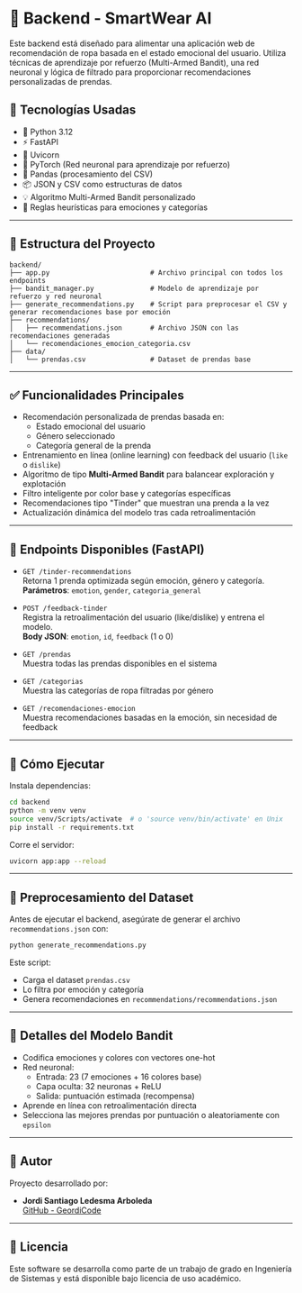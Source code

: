 
# 🧠 Backend - SmartWear AI

Este backend está diseñado para alimentar una aplicación web de recomendación de ropa basada en el estado emocional del usuario. Utiliza técnicas de aprendizaje por refuerzo (Multi-Armed Bandit), una red neuronal y lógica de filtrado para proporcionar recomendaciones personalizadas de prendas.

## 🚀 Tecnologías Usadas

- 🐍 Python 3.12
- ⚡ FastAPI
- 🔁 Uvicorn
- 🤖 PyTorch (Red neuronal para aprendizaje por refuerzo)
- 🧪 Pandas (procesamiento del CSV)
- 📦 JSON y CSV como estructuras de datos
- 💡 Algoritmo Multi-Armed Bandit personalizado
- 🎨 Reglas heurísticas para emociones y categorías

---

## 📁 Estructura del Proyecto

```
backend/
├── app.py                         # Archivo principal con todos los endpoints
├── bandit_manager.py              # Modelo de aprendizaje por refuerzo y red neuronal
├── generate_recommendations.py    # Script para preprocesar el CSV y generar recomendaciones base por emoción
├── recommendations/
│   ├── recommendations.json       # Archivo JSON con las recomendaciones generadas
│   └── recomendaciones_emocion_categoria.csv
├── data/
│   └── prendas.csv                # Dataset de prendas base
```

---

## ✅ Funcionalidades Principales

- Recomendación personalizada de prendas basada en:
  - Estado emocional del usuario
  - Género seleccionado
  - Categoría general de la prenda
- Entrenamiento en línea (online learning) con feedback del usuario (`like` o `dislike`)
- Algoritmo de tipo **Multi-Armed Bandit** para balancear exploración y explotación
- Filtro inteligente por color base y categorías específicas
- Recomendaciones tipo "Tinder" que muestran una prenda a la vez
- Actualización dinámica del modelo tras cada retroalimentación

---

## 📡 Endpoints Disponibles (FastAPI)

- `GET /tinder-recommendations`  
  Retorna 1 prenda optimizada según emoción, género y categoría.  
  **Parámetros**: `emotion`, `gender`, `categoria_general`

- `POST /feedback-tinder`  
  Registra la retroalimentación del usuario (like/dislike) y entrena el modelo.  
  **Body JSON**: `emotion`, `id`, `feedback` (1 o 0)

- `GET /prendas`  
  Muestra todas las prendas disponibles en el sistema

- `GET /categorias`  
  Muestra las categorías de ropa filtradas por género

- `GET /recomendaciones-emocion`  
  Muestra recomendaciones basadas en la emoción, sin necesidad de feedback

---

## 🔧 Cómo Ejecutar

Instala dependencias:

```bash
cd backend
python -m venv venv
source venv/Scripts/activate  # o 'source venv/bin/activate' en Unix
pip install -r requirements.txt
```

Corre el servidor:

```bash
uvicorn app:app --reload
```

---

## 🧪 Preprocesamiento del Dataset

Antes de ejecutar el backend, asegúrate de generar el archivo `recommendations.json` con:

```bash
python generate_recommendations.py
```

Este script:

- Carga el dataset `prendas.csv`
- Lo filtra por emoción y categoría
- Genera recomendaciones en `recommendations/recommendations.json`

---

## 🧠 Detalles del Modelo Bandit

- Codifica emociones y colores con vectores one-hot
- Red neuronal:
  - Entrada: 23 (7 emociones + 16 colores base)
  - Capa oculta: 32 neuronas + ReLU
  - Salida: puntuación estimada (recompensa)
- Aprende en línea con retroalimentación directa
- Selecciona las mejores prendas por puntuación o aleatoriamente con `epsilon`

---

## 👤 Autor

Proyecto desarrollado por:

- **Jordi Santiago Ledesma Arboleda**  
  [GitHub - GeordiCode](https://github.com/GeordiCode/SmartWear-AI)

---

## 📜 Licencia

Este software se desarrolla como parte de un trabajo de grado en Ingeniería de Sistemas y está disponible bajo licencia de uso académico.
